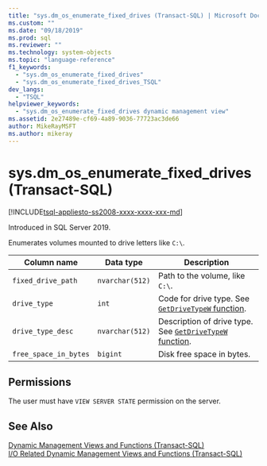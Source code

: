 ```yaml
---
title: "sys.dm_os_enumerate_fixed_drives (Transact-SQL) | Microsoft Docs"
ms.custom: ""
ms.date: "09/18/2019"
ms.prod: sql
ms.reviewer: ""
ms.technology: system-objects
ms.topic: "language-reference"
f1_keywords: 
  - "sys.dm_os_enumerate_fixed_drives"
  - "sys.dm_os_enumerate_fixed_drives_TSQL"
dev_langs: 
  - "TSQL"
helpviewer_keywords: 
  - "sys.dm_os_enumerate_fixed_drives dynamic management view"
ms.assetid: 2e27489e-cf69-4a89-9036-77723ac3de66
author: MikeRayMSFT
ms.author: mikeray
---
```

# sys.dm_os_enumerate_fixed_drives (Transact-SQL)

[!INCLUDE[tsql-appliesto-ss2008-xxxx-xxxx-xxx-md](../../includes/tsql-appliesto-ss2008-xxxx-xxxx-xxx-md.md)]

Introduced in SQL Server 2019.

Enumerates volumes mounted to drive letters like `C:\`.

|Column name|Data type|Description|
|-----------------|---------------|-----------------|  
|`fixed_drive_path`|`nvarchar(512)`|Path to the volume, like `C:\`.|  
|`drive_type`|`int`|Code for drive type. See [`GetDriveTypeW` function](/windows/win32/api/fileapi/nf-fileapi-getdrivetypew).|
|`drive_type_desc`|`nvarchar(512)`|Description of drive type. See [`GetDriveTypeW` function](/windows/win32/api/fileapi/nf-fileapi-getdrivetypew).|
|`free_space_in_bytes`|`bigint`|Disk free space in bytes.|

## Permissions

The user must have `VIEW SERVER STATE` permission on the server.

## See Also  

 [Dynamic Management Views and Functions &#40;Transact-SQL&#41;](~/relational-databases/system-dynamic-management-views/system-dynamic-management-views.md)   
 [I/O Related Dynamic Management Views and Functions &#40;Transact-SQL&#41;](../../relational-databases/system-dynamic-management-views/i-o-related-dynamic-management-views-and-functions-transact-sql.md)  
